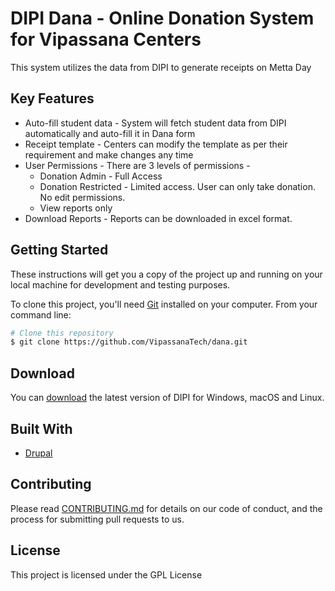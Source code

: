 # DIPI Dana - Online Donation System for Vipassana Centers

This system utilizes the data from DIPI to generate receipts on Metta Day

## Key Features
* Auto-fill student data - System will fetch student data from DIPI automatically and auto-fill it in Dana form
* Receipt template - Centers can modify the template as per their requirement and make changes any time
* User Permissions - There are 3 levels of permissions - 
  - Donation Admin - Full Access
  - Donation Restricted - Limited access. User can only take donation. No edit permissions.
  - View reports only
* Download Reports - Reports can be downloaded in excel format.

## Getting Started

These instructions will get you a copy of the project up and running on your local machine for development and testing purposes.

To clone this project, you'll need [Git](https://git-scm.com) installed on your computer. From your command line:

```bash
# Clone this repository
$ git clone https://github.com/VipassanaTech/dana.git
```

## Download

You can [download](https://github.com/VipassanaTech/dana/archive/master.zip) the latest version of DIPI for Windows, macOS and Linux.

## Built With

* [Drupal](https://www.drupal.org/drupal-7.0)

## Contributing

Please read [CONTRIBUTING.md](https://github.com/VipassanaTech/dipi-web/blob/master/CONTRIBUTING.md) for details on our code of conduct, and the process for submitting pull requests to us.

## License

This project is licensed under the GPL License


